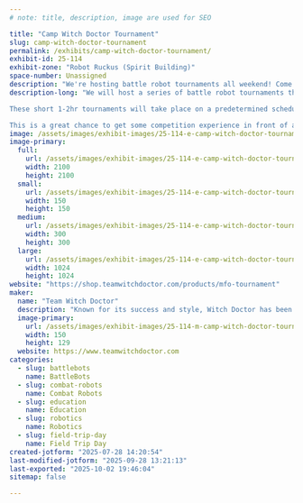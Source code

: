 ```yaml
---
# note: title, description, image are used for SEO

title: "Camp Witch Doctor Tournament"
slug: camp-witch-doctor-tournament
permalink: /exhibits/camp-witch-doctor-tournament/
exhibit-id: 25-114
exhibit-zone: "Robot Ruckus (Spirit Building)"
space-number: Unassigned
description: "We're hosting battle robot tournaments all weekend! Come join us as a builder or a spectator!"
description-long: "We will host a series of battle robot tournaments throughout the weekend! Our goal is to provide a supportive and beginner-friendly option for young builders to participate in their first event. Ages 5-15 welcome (children must have parental supervision).

These short 1-2hr tournaments will take place on a predetermined schedule and are open to beginners with Camp Witch Doctor robots. Full rules and registration information are available at www.teamwitchdoctor.com/MFO

This is a great chance to get some competition experience in front of an audience! These tournaments serve as a stepping stone to Robot Ruckus at Maker Faire Orlando, with less commitment and pressure for beginners."
image: /assets/images/exhibit-images/25-114-e-camp-witch-doctor-tournament-kit-promo-300x300.jpg
image-primary: 
  full:
    url: /assets/images/exhibit-images/25-114-e-camp-witch-doctor-tournament-kit-promo-full.jpg
    width: 2100
    height: 2100
  small:
    url: /assets/images/exhibit-images/25-114-e-camp-witch-doctor-tournament-kit-promo-150x150.jpg
    width: 150
    height: 150
  medium:
    url: /assets/images/exhibit-images/25-114-e-camp-witch-doctor-tournament-kit-promo-300x300.jpg
    width: 300
    height: 300
  large:
    url: /assets/images/exhibit-images/25-114-e-camp-witch-doctor-tournament-kit-promo-1024x1024.jpg
    width: 1024
    height: 1024
website: "https://shop.teamwitchdoctor.com/products/mfo-tournament"
maker: 
  name: "Team Witch Doctor"
  description: "Known for its success and style, Witch Doctor has been a fan favorite on the TV show BattleBots since 2015. It features a powerful vertical spinner and a skeletal-themed design. Team Witch Doctor is an avid promotor of STEAM education to inspire the next generation of robot builders. Learn more at www.TeamWitchDoctor.com!"
  image-primary:
    url: /assets/images/exhibit-images/25-114-m-camp-witch-doctor-tournament-bb2022-witch-doctor-team-sm-150x129.jpg
    width: 150
    height: 129
  website: https://www.teamwitchdoctor.com
categories: 
  - slug: battlebots
    name: BattleBots
  - slug: combat-robots
    name: Combat Robots
  - slug: education
    name: Education
  - slug: robotics
    name: Robotics
  - slug: field-trip-day
    name: Field Trip Day
created-jotform: "2025-07-28 14:20:54"
last-modified-jotform: "2025-09-28 13:21:13"
last-exported: "2025-10-02 19:46:04"
sitemap: false

---
```

